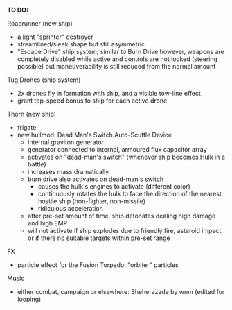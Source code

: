**TO DO:**

Roadrunner (new ship)
  * a light "sprinter" destroyer
  * streamlined/sleek shape but still asymmetric
  * "Escape Drive" ship system; similar to Burn Drive however, weapons are completely disabled while active and controls are not locked (steering possible) but maneuverability is still reduced from the normal amount

Tug Drones (ship system)
  * 2x drones fly in formation with ship, and a visible tow-line effect
  * grant top-speed bonus to ship for each active drone

Thorn (new ship)
  * frigate
  * new hullmod: Dead Man's Switch Auto-Scuttle Device
    * internal graviton generator
     * generator connected to internal, armoured flux capacitor array
      * activates on "dead-man's switch" (whenever ship becomes Hulk in a battle)
      * increases mass dramatically
    * burn drive also activates on dead-man's switch
      * causes the hulk's engines to activate (different color)
      * continuously rotates the hulk to face the direction of the nearest hostile ship (non-fighter, non-missile)
      * ridiculous acceleration
    * after pre-set amount of time, ship detonates dealing high damage and high EMP
    * will not activate if ship explodes due to friendly fire, asteroid impact, or if there no suitable targets within pre-set range

FX
  * particle effect for the Fusion Torpedo; "orbiter" particles

Music
  * either combat, campaign or elsewhere: Sheherazade by wnm (edited for looping)
